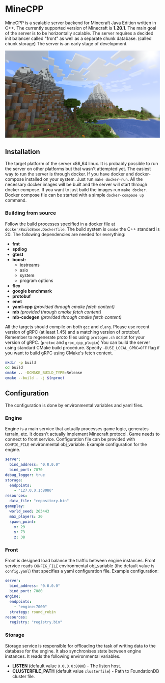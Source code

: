 # MineCPP

MineCPP is a scalable server backend for Minecraft Java Edition written in C++.
The currently supported version of Minecraft is **1.20.1**.
The main goal of the server is to be horizontally scalable. The server requires
a decided init balancer called "front" as well as a separate chunk database. (called chunk storage)
The server is an early stage of development.

![Gameplay](gameplay.png)
 
## Installation

The target platform of the server x86_64 linux. It is probably possible to run the server on other platforms
but that wasn't attempted yet.
The easiest way to run the server is through docker. If you have docker and docker-compose installed on your system.
Just run `make docker-run`. All the necessary docker images will be built and the server will start through docker compose.
If you want to just build the images run `make docker`. Docker compose file can be started with a simple `docker-compose up` command.

### Building from source

Follow the build processes specified in a docker file at `docker/BuildBase.Dockerfile`.
The build system is `cmake` the C++ standard is 20. The following dependencies are needed for everything:

+ **fmt**
+ **spdlog**
+ **gtest**
+ **boost:**
    - iostreams
    - asio
    - system
    - program options
+ **flex**
+ **google benchmark**
+ **protobuf**
+ **enet**
+ **yaml-cpp** _(provided through cmake fetch content)_
+ **mb** _(provided through cmake fetch content)_
+ **mb-codegen** _(provided through cmake fetch content)_

All the targets should compile on both `gcc` and `clang`. Please use recent version of gRPC (at least 1.45) and a matching
version of protobuf. Remember to regenerate proto files using `protogen.sh` script for your version of gRPC. (`protoc` and `grpc_cpp_plugin`)
You can build the server using standard CMake build procedure. Specify `-DUSE_LOCAL_GPRC=OFF` flag if you want to build gRPC
using CMake's fetch content.

```bash
mkdir -p build
cd build
cmake .. -DCMAKE_BUILD_TYPE=Release
cmake --build . -j $(nproc)
```

## Configuration

The configuration is done by environmental variables and yaml files.

### Engine

Engine is a main service that actually processes game logic, generates terrain, etc.
It doesn't actually implement Minecraft protocol. Game needs to connect to front service.
Configuration file can be provided with `CONFIG_FILE` environmental obj_variable.
Example configuration for the engine.

```yaml
server:
  bind_address: "0.0.0.0"
  bind_port: 7070
debug_logger: true
storage:
  endpoints:
    - "127.0.0.1:8080"
resources:
  data_file: "repository.bin"
gameplay:
  world_seed: 263443
  max_players: 20
  spawn_point:
    x: 29
    y: 73
    z: 38
```

### Front

Front is designed load balance the traffic between engine instances.
Front service reads `CONFIG_FILE` environmental obj_variable (the default value is `config.yaml`)
that specifies a yaml configuration file. Example configuration:

```yaml
server:
  bind_address: "0.0.0.0"
  bind_port: 7080
engine:
  endpoints:
    - "engine:7000"
  strategy: round_robin
resources:
  registry: "registry.bin"
```

### Storage

Storage service is responsible for offloading the task of writing data to the database for the engine.
It also synchronises state between engine instances. It reads the following environmental variables.

+ **LISTEN** (default value `0.0.0.0:8080`) - The listen host.
+ **CLUSTERFILE_PATH** (default value `clusterfile`) - Path to FoundationDB cluster file.
